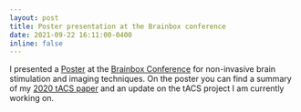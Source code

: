 ```yaml
---
layout: post
title: Poster presentation at the Brainbox conference
date: 2021-09-22 16:11:00-0400
inline: false
---
```


I presented a <a href="https://brainbox-initiative.com/cms-data/posters/SyanahWynn.pdf">Poster</a> at the <a href="https://brainbox-initiative.com/conference/2021">Brainbox Conference</a> for non-invasive brain stimulation and imaging techniques. On the poster you can find a summary of my <a href="https://doi.org/10.1016/j.nlm.2019.107140"> 2020 tACS paper</a> and an update on the tACS project I am currently working on.
